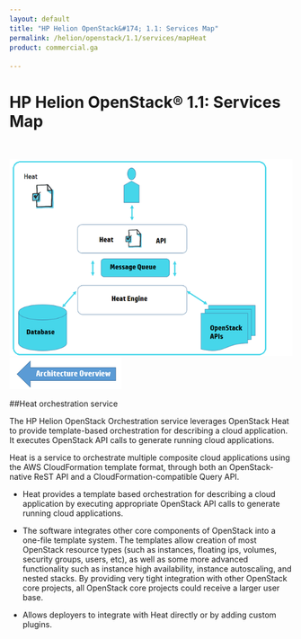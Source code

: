 ```yaml
---
layout: default
title: "HP Helion OpenStack&#174; 1.1: Services Map"
permalink: /helion/openstack/1.1/services/mapHeat
product: commercial.ga

---
```

<!--PUBLISHED-->


<script>

function PageRefresh {
onLoad="window.refresh"
}

PageRefresh();

</script>



<!--
<p style="font-size: small;"> <a href="/helion/openstack/1.1/">&#9664; PREV | <a href="/helion/openstack/1.1/">&#9650; UP</a> | <a href="/helion/openstack/1.1/faq/">NEXT &#9654; </a></p>
-->
# HP Helion OpenStack&#174; 1.1: Services Map
<br />

<img src="media/heat_diagram.png" alt=""><br />
<a href="/helion/openstack/1.1/services/map"><img src="media/back.png" alt=""></a>

##Heat orchestration service

The HP Helion OpenStack Orchestration service leverages OpenStack Heat to provide template-based orchestration for describing a cloud application. It executes OpenStack API calls to generate running cloud applications.

Heat is a service to orchestrate multiple composite cloud applications using the AWS CloudFormation template format, through both an OpenStack-native ReST API and a CloudFormation-compatible Query API.

- Heat provides a template based orchestration for describing a cloud application by executing appropriate OpenStack API calls to generate running cloud applications.

- The software integrates other core components of OpenStack into a one-file template system. The templates allow creation of most OpenStack resource types (such as instances, floating ips, volumes, security groups, users, etc), as well as some more advanced functionality such as instance high availability, instance autoscaling, and nested stacks. By providing very tight integration with other OpenStack core projects, all OpenStack core projects could receive a larger user base.

- Allows deployers to integrate with Heat directly or by adding custom plugins.
